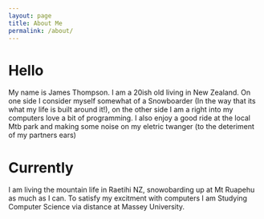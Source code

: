 ```yaml
---
layout: page
title: About Me
permalink: /about/
---
```

# Hello
My name is James Thompson. I am a 20ish old living in New Zealand. On one side I consider myself somewhat of a Snowboarder (In the way that its what my life is built around it!), on the other side I am a right into my computers love a bit of programming. I also enjoy a good ride at the local Mtb park and making some noise on my eletric twanger (to the deteriment of my partners ears)

# Currently
I am living the mountain life in Raetihi NZ, snowobarding up at Mt Ruapehu as much as I can. To satisfy my excitment with computers I am Studying Computer Science via distance at Massey University.


